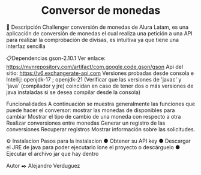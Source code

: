 <h1 align="center">Conversor de monedas</h1>

📝 Descripción
Challenger conversión de monedas de Alura Latam, es una aplicación de conversión de monedas el cual realiza una petición a una API para realizar la comprobación de divisas, es intuitiva ya que tiene una interfaz sencilla

📋Dependencias
gson-2.10.1 Ver enlace: https://mvnrepository.com/artifact/com.google.code.gson/gson
Api del sitio: https://v6.exchangerate-api.com
Versiones probadas desde consola e Intellij: openjdk-17 ; openjdk-21 (Verificar que las versiones de 'javac' y 'java' (compilador y jre) coincidan en caso de tener dos o más versiones de java instaladas si se desea compilar desde la consola)

Funcionalidades
A continuación se muestra generalmente las funciones que puede hacer el conversor:
mostrar las monedas de disponibles para cambiar
Mostrar el tipo de cambio de una moneda con respecto a otra
Realizar conversiones entre monedas
Generar un registro de las conversiones
Recuperar registros
Mostrar información sobre las solicitudes.

⚙️ Instalacion
Pasos para la instalacion
● Obtener su API key
● Descargar el JRE de java para poder ejecutarlo
lone el proyecto o descárguelo
● Ejecutar el archivo jar que hay dentro

Autor ✒️
Alejandro Verduguez
